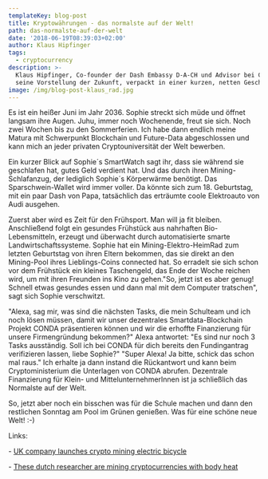```yaml
---
templateKey: blog-post
title: Kryptowährungen - das normalste auf der Welt!
path: das-normalste-auf-der-welt
date: '2018-06-19T08:39:03+02:00'
author: Klaus Hipfinger
tags:
  - cryptocurrency
description: >-
  Klaus Hipfinger, Co-founder der Dash Embassy D-A-CH und Advisor bei CONDA über
  seine Vorstellung der Zukunft, verpackt in einer kurzen, netten Geschichte.
image: /img/blog-post-klaus_rad.jpg
---
```

Es ist ein heißer Juni im Jahr 2036. Sophie streckt sich müde und öffnet langsam ihre Augen. Juhu, immer noch Wochenende, freut sie sich. Noch zwei Wochen bis zu den Sommerferien. Ich habe dann endlich meine Matura mit Schwerpunkt Blockchain und Future-Data abgeschlossen und kann mich an jeder privaten Cryptouniversität der Welt bewerben. 

Ein kurzer Blick auf Sophie´s SmartWatch sagt ihr, dass sie während sie geschlafen hat, gutes Geld verdient hat. Und das durch ihren Mining-Schlafanzug, der lediglich Sophie´s Körperwärme benötigt.  Das Sparschwein-Wallet wird immer voller. Da könnte sich zum 18. Geburtstag, mit ein paar Dash von Papa, tatsächlich das erträumte coole Elektroauto von Audi ausgehen.

Zuerst aber wird es Zeit für den Frühsport. Man will ja fit bleiben. Anschließend folgt ein gesundes Frühstück aus nahrhaften Bio-Lebensmitteln, erzeugt und überwacht durch automatisierte smarte Landwirtschaftssysteme. Sophie hat ein Mining-Elektro-HeimRad zum letzten Geburtstag von ihren Eltern bekommen, das sie direkt an den Mining-Pool ihres Lieblings-Coins connected hat. So erradelt sie sich schon vor dem Frühstück ein kleines Taschengeld, das Ende der Woche reichen wird, um mit ihren Freunden ins Kino zu gehen."So, jetzt ist es aber genug! Schnell etwas gesundes essen und dann mal mit dem Computer tratschen", sagt sich Sophie verschwitzt.

"Alexa, sag mir, was sind die nächsten Tasks, die mein Schulteam und ich noch lösen müssen, damit wir unser dezentrales Smartdata-Blockchain Projekt CONDA präsentieren können und wir die erhoffte Finanzierung für unsere Firmengründung bekommen?" Alexa antwortet: "Es sind nur noch 3 Tasks ausständig. Soll ich bei CONDA für dich bereits den Fundingantrag verifizieren lassen, liebe Sophie?" "Super Alexa! Ja bitte, schick das schon mal raus." Ich erhalte ja dann instand die Rückantwort und kann beim Cryptoministerium die Unterlagen von CONDA abrufen. Dezentrale Finanzierung für Klein-  und MittelunternehmerInnen ist ja schließlich das Normalste auf der Welt. 

So, jetzt aber noch ein bisschen was für die Schule machen und dann den restlichen Sonntag am Pool im Grünen genießen. Was für eine schöne neue Welt! :-)



Links:

\- [UK company launches crypto mining electric bicycle](https://news.bitcoin.com/uk-company-launches-crypto-mining-electric-bicycle/)

\- [These dutch researcher are mining cryptocurrencies with body heat](https://news.bitcoin.com/these-dutch-researchers-are-mining-cryptocurrencies-with-body-heat/)
<br>
<br>
